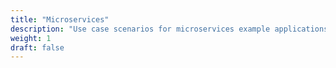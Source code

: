 ```yaml
---
title: "Microservices"
description: "Use case scenarios for microservices example applications"
weight: 1
draft: false
---
```

